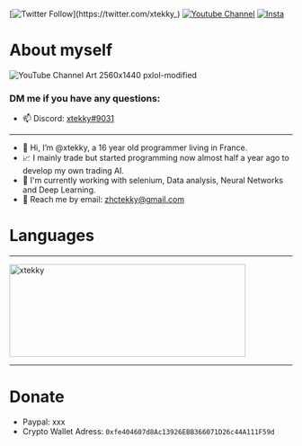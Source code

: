 [![Twitter Follow](https://img.shields.io/twitter/follow/_R1bang_.svg?style=social&label=xtekky_)](https://twitter.com/xtekky_)                                                     [![Youtube Channel](https://img.shields.io/youtube/channel/subscribers/UCVCxigi4I9fTuIxTlM9amtA?style=social)](https://www.youtube.com/channel/UC6JZx44gSD6-X_8xZoTMXUg)
[![Insta](https://img.shields.io/twitter/follow/lol_Cris?label=Instagram&logo=instagram&logoColor=red&style=social)](https://instagram.com/xtekky)

# About myself
![YouTube Channel Art 2560x1440 pxlol-modified](https://user-images.githubusercontent.com/98614666/158362378-ae02ba6b-190b-41e3-ba13-00e19c892904.png)
### DM me if you have any questions: 
- 📫 Discord: [xtekky#9031](https://discord.gg/user/xtekky#9031)
----
- 👋 Hi, I’m @xtekky, a 16 year old programmer living in France.
- 📈 I mainly trade but started programming now almost half a year ago to develop my own trading AI.
- 🌱 I'm currently working with selenium, Data analysis, Neural Networks and Deep Learning.
- 📧 Reach me by email: zhctekky@gmail.com

# Languages
<hr>
<p align="left">
    <img src="https://github-readme-stats.vercel.app/api/top-langs/?username=xtekky&&langs_count=8&layout=compact&theme=dark" alt="xtekky" height="165" width="420"/>
</p>
<hr>

# Donate
- Paypal: xxx
- Crypto Wallet Adress: `0xfe404607d8Ac13926EBB366071D26c44A111F59d`

